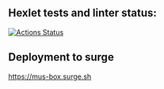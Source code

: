 ## Hexlet tests and linter status:
[![Actions Status](https://github.com/Teihden/layout-designer-project-56/workflows/hexlet-check/badge.svg)](https://github.com/Teihden/layout-designer-project-56/actions)

## Deployment to surge
https://mus-box.surge.sh
